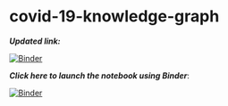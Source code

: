 # covid-19-knowledge-graph

___Updated link:___

[![Binder](https://mybinder.org/badge_logo.svg)](https://mybinder.org/v2/gh/allstonfojas/covid-19-knowledge-graph/master?filepath=location_cleaning.ipynb)

___Click here to launch the notebook using Binder___:

[![Binder](https://mybinder.org/badge_logo.svg)](https://mybinder.org/v2/gh/allstonfojas/covid-19-knowledge-graph/master)
